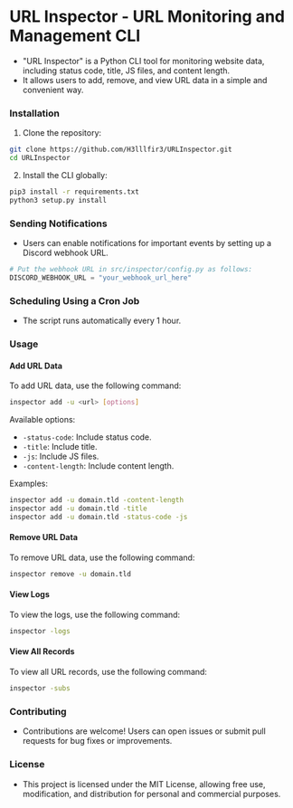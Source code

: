 # URL Inspector - URL Monitoring and Management CLI

- "URL Inspector" is a Python CLI tool for monitoring website data, including status code, title, JS files, and content length.
- It allows users to add, remove, and view URL data in a simple and convenient way.

### Installation

1. Clone the repository:

```bash
git clone https://github.com/H3lllfir3/URLInspector.git
cd URLInspector
```

2. Install the CLI globally:

```bash
pip3 install -r requirements.txt
python3 setup.py install
```
### Sending Notifications

- Users can enable notifications for important events by setting up a Discord webhook URL.
```python
# Put the webhook URL in src/inspector/config.py as follows:
DISCORD_WEBHOOK_URL = "your_webhook_url_here"
```


### Scheduling Using a Cron Job

- The script runs automatically every 1 hour.


### Usage

#### Add URL Data

To add URL data, use the following command:

```bash
inspector add -u <url> [options]
```

Available options:
- `-status-code`: Include status code.
- `-title`: Include title.
- `-js`: Include JS files.
- `-content-length`: Include content length.

Examples:

```bash
inspector add -u domain.tld -content-length
inspector add -u domain.tld -title
inspector add -u domain.tld -status-code -js
```

#### Remove URL Data

To remove URL data, use the following command:

```bash
inspector remove -u domain.tld
```

#### View Logs

To view the logs, use the following command:

```bash
inspector -logs
```

#### View All Records

To view all URL records, use the following command:

```bash
inspector -subs
```

### Contributing

- Contributions are welcome! Users can open issues or submit pull requests for bug fixes or improvements.

### License

- This project is licensed under the MIT License, allowing free use, modification, and distribution for personal and commercial purposes.
